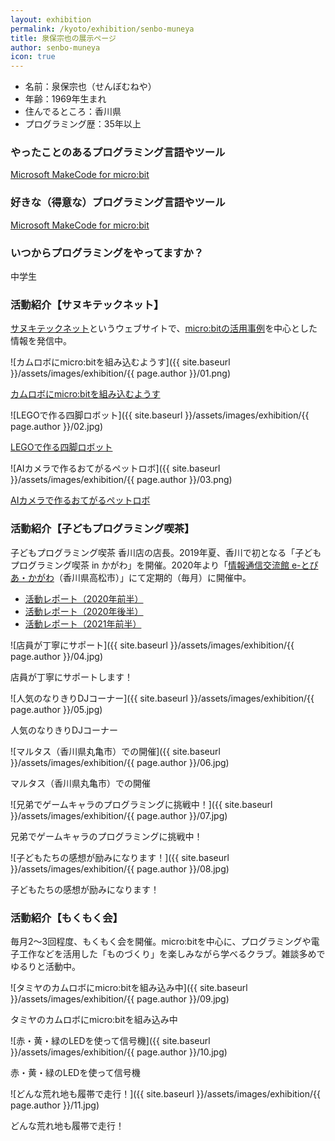 ```yaml
---
layout: exhibition
permalink: /kyoto/exhibition/senbo-muneya
title: 泉保宗也の展示ページ
author: senbo-muneya
icon: true
---
```

- 名前：泉保宗也（せんぼむねや）
- 年齢：1969年生まれ
- 住んでるところ：香川県
- プログラミング歴：35年以上

### やったことのあるプログラミング言語やツール

[Microsoft MakeCode for micro:bit](https://makecode.microbit.org/?lang=ja)

### 好きな（得意な）プログラミング言語やツール

[Microsoft MakeCode for micro:bit](https://makecode.microbit.org/?lang=ja)

### いつからプログラミングをやってますか？

中学生

### 活動紹介【サヌキテックネット】

[サヌキテックネット](https://sanuki-tech.net/)というウェブサイトで、[micro:bitの活用事例](https://sanuki-tech.net/micro-bit/)を中心とした情報を発信中。

![カムロボにmicro:bitを組み込むようす]({{ site.baseurl }}/assets/images/exhibition/{{ page.author }}/01.png)

[カムロボにmicro:bitを組み込むようす](https://sanuki-tech.net/micro-bit/tamiya/mounting-of-microbit/)

![LEGOで作る四脚ロボット]({{ site.baseurl }}/assets/images/exhibition/{{ page.author }}/02.jpg)

[LEGOで作る四脚ロボット](https://sanuki-tech.net/micro-bit/lego/quadruped-robot/)

![AIカメラで作るおてがるペットロボ]({{ site.baseurl }}/assets/images/exhibition/{{ page.author }}/03.png)

[AIカメラで作るおてがるペットロボ](https://sanuki-tech.net/micro-bit/huskylens/assemble-pet-robot/)

### 活動紹介【子どもプログラミング喫茶】

子どもプログラミング喫茶 香川店の店長。2019年夏、香川で初となる「子どもプログラミング喫茶 in かがわ」を開催。2020年より「[情報通信交流館 e-とぴあ・かがわ](https://www.e-topia-kagawa.jp/)（香川県高松市）」にて定期的（毎月）に開催中。

- [活動レポート（2020年前半）](https://sanuki-tech.net/micro-bit/appendix-events/kids-programming-saloon-in-kagawa-2020-1/)
- [活動レポート（2020年後半）](https://sanuki-tech.net/micro-bit/appendix-events/kids-programming-saloon-in-kagawa-2020-2/)
- [活動レポート（2021年前半）](https://sanuki-tech.net/micro-bit/appendix-events/kids-programming-saloon-in-kagawa-2021-1/)

![店員が丁寧にサポート]({{ site.baseurl }}/assets/images/exhibition/{{ page.author }}/04.jpg)

店員が丁寧にサポートします！

![人気のなりきりDJコーナー]({{ site.baseurl }}/assets/images/exhibition/{{ page.author }}/05.jpg)

人気のなりきりDJコーナー

![マルタス（香川県丸亀市）での開催]({{ site.baseurl }}/assets/images/exhibition/{{ page.author }}/06.jpg)

マルタス（香川県丸亀市）での開催

![兄弟でゲームキャラのプログラミングに挑戦中！]({{ site.baseurl }}/assets/images/exhibition/{{ page.author }}/07.jpg)

兄弟でゲームキャラのプログラミングに挑戦中！

![子どもたちの感想が励みになります！]({{ site.baseurl }}/assets/images/exhibition/{{ page.author }}/08.jpg)

子どもたちの感想が励みになります！

### 活動紹介【もくもく会】

毎月2～3回程度、もくもく会を開催。micro:bitを中心に、プログラミングや電子工作などを活用した「ものづくり」を楽しみながら学べるクラブ。雑談多めでゆるりと活動中。

![タミヤのカムロボにmicro:bitを組み込み中]({{ site.baseurl }}/assets/images/exhibition/{{ page.author }}/09.jpg)

タミヤのカムロボにmicro:bitを組み込み中

![赤・黄・緑のLEDを使って信号機]({{ site.baseurl }}/assets/images/exhibition/{{ page.author }}/10.jpg)

赤・黄・緑のLEDを使って信号機

![どんな荒れ地も履帯で走行！]({{ site.baseurl }}/assets/images/exhibition/{{ page.author }}/11.jpg)

どんな荒れ地も履帯で走行！
